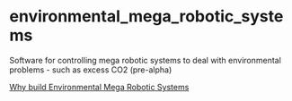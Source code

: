# environmental_mega_robotic_systems
Software for controlling mega robotic systems to deal with environmental problems - such as excess CO2 (pre-alpha)

[Why build Environmental Mega Robotic Systems](https://github.com/bvssvni/environmental_mega_robotic_systems/issues/1)
